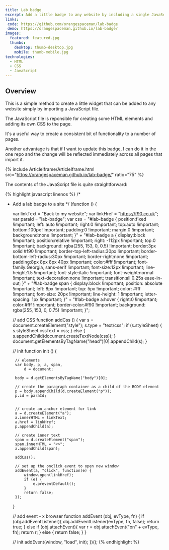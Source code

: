 ```yaml
---
title: Lab badge
excerpt: Add a little badge to any website by including a single JavaScript file
links:
 code: https://github.com/orangespaceman/lab-badge
 demo: https://orangespaceman.github.io/lab-badge/
images:
  featured: featured.jpg
  thumbs:
    desktop: thumb-desktop.jpg
    mobile: thumb-mobile.jpg
technologies:
  - HTML
  - CSS
  - JavaScript
---
```


## Overview

This is a simple method to create a little widget that can be added to any website simply by importing a JavaScript file.

The JavaScript file is reponsible for creating some HTML elements and adding its own CSS to the page.

It's a useful way to create a consistent bit of functionality to a number of pages.

Another advantage is that if I want to update this badge, I can do it in the one repo and the change will be reflected immediately across all pages that import it.

{% include ArticleIframe/ArticleIframe.html src="https://orangespaceman.github.io/lab-badge/" ratio="75" %}

The contents of the JavaScript file is quite straightforward:

{% highlight javascript linenos %}
/*
 * Add a lab badge to a site
 */
(function () {

    var linkText = "Back to my website";
    var linkHref = "https://f90.co.uk";
    var paraId = "lab-badge";
    var css = "#lab-badge { position:fixed !important; left: auto !important; right:0 !important; top:auto !important; bottom:100px !important; padding:0 !important; margin:0 !important; background:none !important; }" +
            "#lab-badge a { display:block !important; position:relative !important; right: -112px !important; top:0 !important; background: rgba(255, 153, 0, 0.5) !important; border:3px solid #f90 !important; border-top-left-radius:30px !important; border-bottom-left-radius:30px !important; border-right:none !important; padding:8px 8px 8px 40px !important; color:#fff !important; font-family:Georgia, sans-serif !important; font-size:12px !important; line-height:1.5 !important; font-style:italic !important; font-weight:normal !important; text-decoration:none !important; transition:all 0.25s ease-in-out; }" +
            "#lab-badge span { display:block !important; position: absolute !important; left: 8px !important; top: 5px !important; color: #fff !important; font-size: 20px !important; line-height: 1 !important; letter-spacing: 1px !important; }" +
            "#lab-badge a:hover { right:0 !important; color:#fff !important; border-color:#f90 !important; background: rgba(255, 153, 0, 0.75) !important;  }";

    // add CSS
    function addCss () {
        var s = document.createElement("style");
        s.type = "text/css";
        if (s.styleSheet) {
            s.styleSheet.cssText = css;
        } else {
            s.appendChild(document.createTextNode(css));
        }
        document.getElementsByTagName("head")[0].appendChild(s);
    }

    // init
    function init () {

        // elements
        var body, p, a, span,
            d = document;

        body = d.getElementsByTagName("body")[0];

        // create the paragraph container as a child of the BODY element
        p = body.appendChild(d.createElement("p"));
        p.id = paraId;


        // create an anchor element for link
        a = d.createElement("a");
        a.innerHTML = linkText;
        a.href = linkHref;
        p.appendChild(a);

        // create inner text
        span = d.createElement("span");
        span.innerHTML = "<>";
        a.appendChild(span);

        addCss();

        // set up the onclick event to open new window
        addEvent(a, "click", function(e) {
            window.open(linkHref);
            if (e) {
                e.preventDefault();
            }
            return false;
        });
    }

    // add event - x browser
    function addEvent (obj, evType, fn) {
        if (obj.addEventListener){
            obj.addEventListener(evType, fn, false);
            return true;
        } else if (obj.attachEvent){
            var r = obj.attachEvent("on" + evType, fn);
            return r;
        } else {
            return false;
        }
    }

    // init
    addEvent(window, "load", init);
})();
{% endhighlight %}
